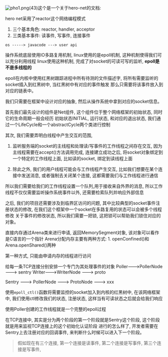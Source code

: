 ![pho1.png(43)](E:\系统默认\下载\pho1.png(43).png)这个是一个关于hero-net的文档:

hero net采用了reactor这个网络编程模式

1. 三个基本角色: reactor, handler, acceptor
2. 三类基本事件: 读事件, 写事件, 连接事件

```
os -----> javacode ---> user api
```


操作系统底层使用IO多路复用机制, linux使用的是epoll机制, 这种机制使得我们可以充分利用线程
linux使用这种机制, 完成了对socket的可读可写的监听, **epoll是不是多线程的**

epoll在内核中使用红黑树跟踪进程中所有待测的文件描述字, 将所有需要监听的socket插入到红黑树中, 当红黑树中有对应的事件触发
那么只需要将该事件放入到对应的链表中。


我们只需要在框架中设计对应的抽象, 然后从操作系统中拿到对应的socket信息。

首先我们最先设计的组件是Net组件, 这个组件位于整个网络框架的初始状态, 同时它的生命周期一般会经历
初始状态INITIAL, 运行状态, 和对应的退出状态, 我们通过一个LifeCycle和一个abstractCycle两个类进行控制

其次, 我们需要弄明白线程中产生交互的范围, 

1. 监听服务端的socket的主线程和处理读/写事件的工作线程之间存在交互, 因为主线程需要在accept()方法调用完成, 连接建立成功之后, 
   将socket对象绑定到一个特定的工作线程上面, 比如读的socket, 绑定到读线程上面 

2. 除此之外, 我们的用户线程可能会与工作线程产生交互, 比如我们想要在某个连接中发送消息, 或者强制去关闭某个连接, 
   这都需要我们与工作线程进行通信

所以我们需要给我们的工作线程设置一个队列,用于接收来自外界的消息, 所以工作线程不仅仅需要监听操作系统事件以外, 还需要检索队列并响应外部信息

之后, 我们的项目还需要涉及到临界区访问的问题, 其中比较典型的socket事件注册状态的修改, 在我们这个框架中一个socket在多路复用的状态可以会被多个线程修改
关于事件的修改状态, 所以我们需要一把锁, 这把锁可以帮助我们锁住对应的对象。

直接内存通过Arena类来进行申请, 返回MemorySegment对象, 该对象可以看作是C语言的一个指针
Arena分配内存主要有两种方式: 1. openConfined()和Arena.openShared()两种

第一种方式, 只能由申请内存的线程进行访问


给每一条TCP连接分别安排一个专门为其处理事件的对象
Poller--->PollerNode ---> sentry
Writer--->WriterNode ---> proto



Sentry ---> PollerNode ---> ProtoNode ---> xxx


使用`epoll_ctl()`函数将需要监控的socket加入到内核的红黑树中,
在该网络框架中, 我们使用ctl修改我们的状态, 注册状态, 这样当有可读状态之后就会给我们响应


使用Poller创建的工作线程就是一个完整的epoll过程




在TCP连接中, 其实是分为两个阶段的第一个阶段就是Sentry这个阶段, 这个阶段就是用来监视TCP连接上的这个初始化认证阶段
进行的怎么样了, 开发者需要在Sentry上去注册对应的回调事件, 来判断什么时候可以进入下一个阶段。


> 假如现在有三个连接, 第一个连接是读事件, 第二个连接是写事件, 第三个连接是写事件, 



